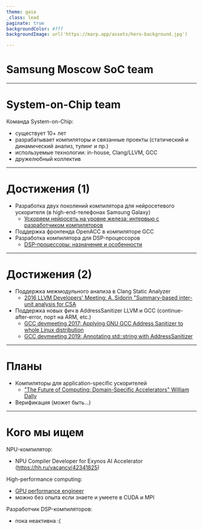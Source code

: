 ```yaml
---
theme: gaia
_class: lead
paginate: true
backgroundColor: #fff
backgroundImage: url('https://marp.app/assets/hero-background.jpg')

---
```

<style>
footer {
    height: 200px;
    margin-bottom: -80px;
}
</style>

# **Samsung Moscow SoC team**

---

# System-on-Chip team

Команда System-on-Chip:
  * существует 10+ лет
  * разрабатывает компиляторы и связанные проекты (статический и динамический анализ, тулинг и пр.)
  * используемые технологии: in-house, Clang/LLVM, GCC
  * дружелюбный коллектив

---

# Достижения (1)

* Разработка двух поколений компилятора для нейросетевого ускорителя (в high-end-телефонах Samsung Galaxy)
  * [Ускоряем нейросеть на уровне железа: интервью с разработчиком компиляторов](https://habr.com/ru/company/samsung/blog/549006/)
* Поддержка фронтенда OpenACC в компиляторе GCC
* Разработка компилятора для DSP-процессоров
  * [DSP-процессоры: назначение и особенности](https://habr.com/ru/company/samsung/blog/564282/)

---

# Достижения (2)

* Поддержка межмодульного анализа в Clang Static Analyzer
  * [2016 LLVM Developers' Meeting: A. Sidorin "Summary-based inter-unit analysis for CSA](https://www.youtube.com/watch?v=jbLkZ82mYE4)
* Поддержка новых фич в AddressSanitizer LLVM и GCC (continue-after-error, порт на ARM, etc.)
  * [GCC devmeeting 2017: Applying GNU GCC Address Sanitizer to whole Linux distribution](https://slideslive.com/38902439/applying-gnu-gcc-address-sanitizer-to-whole-linux-distribution)
  * [GCC devmeeting 2019: Annotating std::string with AddressSanitizer](https://gcc.gnu.org/wiki/cauldron2019#cauldron2019talks.Annotating_std_string_with_AddressSanitizer)

---

# Планы

* Компиляторы для application-specific ускорителей
  * ["The Future of Computing: Domain-Specific Accelerators" William Dally](https://www.youtube.com/watch?v=fnd05AeeFN4)
* Верификация (может быть...)

---

# Кого мы ищем

NPU-компилятор:
  * NPU Compiler Developer for Exynos AI Accelerator (https://hh.ru/vacancy/42341825)

High-performance computing:
  * [GPU performance engineer](https://hh.ru/vacancy/44907512)
  * можно без опыта если знаете и умеете в CUDA и MPI

Разработчик DSP-компиляторов:
  * пока неактивна :(
